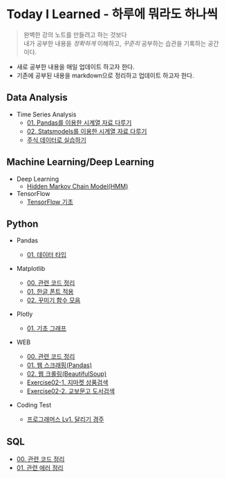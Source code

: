 # **Today I Learned - 하루에 뭐라도 하나씩**

> 완벽한 강의 노트를 만들려고 하는 것보다 <br>
내가 공부한 내용을 *정확하게* 이해하고, *꾸준히* 공부하는 습관을 기록하는 공간이다.

* 새로 공부한 내용을 매일 업데이트 하고자 한다. 
* 기존에 공부된 내용을 markdown으로 정리하고 업데이트 하고자 한다.

## **Data Analysis**
* Time Series Analysis 
    * [01. Pandas를 이용한 시계열 자료 다루기](Data_Analysis/Time_Series_Analysis/01_Time_Series_Data_with_Pandas.md)
    * [02. Statsmodels를 이용한 시계열 자료 다루기](Data_Analysis/Time_Series_Analysis/02_Time_Series_Data_with_Statsmodels.md)
    * [주식 데이터로 실습하기](Data_Analysis/Time_Series_Analysis/Exercise.ipynb)


## **Machine Learning/Deep Learning**
* Deep Learning
    * [Hidden Markov Chain Model(HMM)](AI/Deep_Learning/HMM.md)
* TensorFlow
    * [TensorFlow 기초](AI/Tensorflow/01_Tensorflow_basic.md)

## **Python**
* Pandas
    * [01. 데이터 타입](Python/Pandas/01_Data_Type.md)
* Matplotlib  
    * [00. 관련 코드 정리](Python/Matplotlib/00_Tips.md)
    * [01. 한글 폰트 적용](Python/Matplotlib/01_Plot_Font.md)
    * [02. 꾸미기 함수 모음](Python/Matplotlib/02_Functions.md)
* Plotly
    * [01. 기초 그래프](Python/Plotly/01_.md)
* WEB
    * [00. 관련 코드 정리](Python/Web/00_Tips.md)
    * [01. 웹 스크래핑(Pandas)](Python/Web/01_Web_scraping.ipynb)
    * [02. 웹 크롤링(BeautifulSoup)](Python/Web/02_Web_crawling1.ipynb)
    * [Exercise02-1. 지마켓 상품검색](Python/Web/Ex02_1_Gmarket.ipynb)
    * [Exercise02-2. 교보문고 도서검색](Python/Web/Ex02_2_Kyobo.ipynb)
    <!-- * [03. 웹 크롤링(Selenium)](Python/Web/03_Web_crawling2.ipynb) -->
    <!-- * [Exercise01. 지마켓](Python/Web/Ex01_Gmarket.ipynb) -->
    <!-- * [Exercise02. 세계 축구 선수 순위](Python/Web/Ex01_World_soccer.ipynb) -->

    <!-- * Seaborn -->
    <!-- * Plotly -->
* Coding Test
    * [프로그래머스 Lv1. 달리기 경주](Python/CodingTest/%5B%ED%94%84%EB%A1%9C%EA%B7%B8%EB%9E%98%EB%A8%B8%EC%8A%A4%20Lv1%5D%20%EB%8B%AC%EB%A6%AC%EA%B8%B0%20%EA%B2%BD%EC%A3%BC.md)

## **SQL**
* [00. 관련 코드 정리](SQL/00_Tips.md)
* [01. 관련 에러 정리](SQL/01_Errors.md)